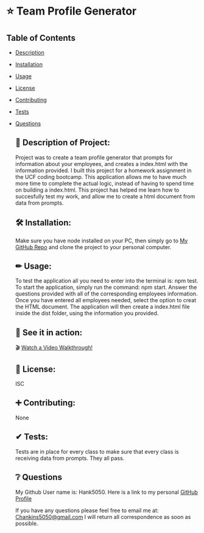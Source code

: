 # ⭐ Team Profile Generator

  ## Table of Contents
- [Description](#description)
- [Installation](#installation)
- [Usage](#usage)
- [License](#license)
- [Contributing](#contributing)
- [Tests](#tests)
- [Questions](#questions)


  ## 📘 Description of Project:

  
  Project was to create a team profile generator that prompts for information about your employees, and creates a index.html with the information provided. I built this project for a homework assignment in the UCF coding bootcamp. This application allows me to have much more time to complete the actual logic, instead of having to spend time on building a index.html. This project has helped me learn how to succesfully test my work, and allow me to create a html document from data from prompts.
  
  
  
  ## 🛠 Installation:

  
  Make sure you have node installed on your PC, then simply go to [My GitHub Repo](https://github.com/Hank5050?tab=repositories) and clone the project to your personal computer. 
  
  
  ## ✏ Usage:

  To test the application all you need to enter into the terminal is: npm test. To start the application, simply run the command: npm start. Answer the questions provided with all of the corresponding employees information. Once you have entered all employees needed, select the option to creat the HTML document. The application will then create a index.html file inside the dist folder, using the information you provided.
  
  
  ## 👀 See it in action:

  🎬 [Watch a Video Walkthrough!](assets/readme_generator_walkthrough.webm)
  
  
  ## 📃 License:
  
  
  ISC


  ## ➕ Contributing:

  None

  ## ✔ Tests:

  Tests are in place for every class to make sure that every class is receiving data from prompts. They all pass.


  ## ❔ Questions

  My Github User name is: Hank5050. Here is a link to my personal [GitHub Profile](https://github.com/Hank5050)

  If you have any questions please feel free to email me at: Chankins5050@gmail.com 
  I will return all correspondence as soon as possible.
  